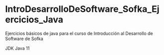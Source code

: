 # IntroDesarrolloDeSoftware_Sofka_Ejercicios_Java
Ejercicios básicos de java para el curso de Introducción al Desarrollo de Software de Sofka

JDK Java 11
